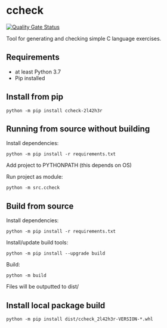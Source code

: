 # ccheck

[![Quality Gate Status](https://sonarcloud.io/api/project_badges/measure?project=2l42h3r_c-check&metric=alert_status)](https://sonarcloud.io/summary/new_code?id=2l42h3r_c-check)

Tool for generating and checking simple C language exercises.

## Requirements
* at least Python 3.7
* Pip installed

## Install from pip
```python -m pip install ccheck-2l42h3r```

## Running from source without building

Install dependencies:

```python -m pip install -r requirements.txt```

Add project to PYTHONPATH (this depends on OS)

Run project as module:

```python -m src.ccheck```

## Build from source

Install dependencies:

```python -m pip install -r requirements.txt```

Install/update build tools:

```python -m pip install --upgrade build```

Build:

```python -m build```


Files will be outputted to dist/

## Install local package build

```python -m pip install dist/ccheck_2l42h3r-VERSION-*.whl```
